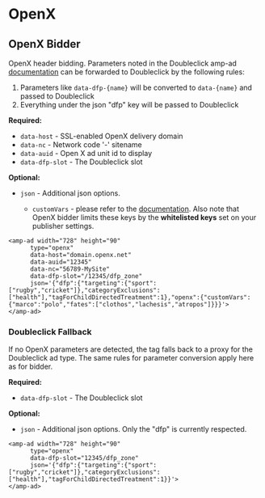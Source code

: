 <!---
Copyright 2016 The AMP HTML Authors. All Rights Reserved.

Licensed under the Apache License, Version 2.0 (the "License");
you may not use this file except in compliance with the License.
You may obtain a copy of the License at

      http://www.apache.org/licenses/LICENSE-2.0

Unless required by applicable law or agreed to in writing, software
distributed under the License is distributed on an "AS-IS" BASIS,
WITHOUT WARRANTIES OR CONDITIONS OF ANY KIND, either express or implied.
See the License for the specific language governing permissions and
limitations under the License.
-->

# OpenX

## OpenX Bidder

OpenX header bidding. Parameters noted in the Doubleclick amp-ad [documentation](doubleclick.md) can be
forwarded to Doubleclick by the following rules:

1. Parameters like `data-dfp-{name}` will be converted to `data-{name}` and passed to Doubleclick
2. Everything under the json "dfp" key will be passed to Doubleclick

__Required:__

- `data-host` - SSL-enabled OpenX delivery domain
- `data-nc` - Network code '-' sitename
- `data-auid` - Open X ad unit id to display
- `data-dfp-slot` - The Doubleclick slot

__Optional:__

- `json` - Additional json options.

  - `customVars` - please refer to the [documentation](https://docs.openx.com/Content/developers/ad_request_api/custom_variables_in_ad_calls.html).  Also note that OpenX bidder limits these keys by the __whitelisted keys__ set on your publisher settings.

```
<amp-ad width="728" height="90"
      type="openx"
      data-host="domain.openx.net"
      data-auid="12345"
      data-nc="56789-MySite"
      data-dfp-slot="/12345/dfp_zone"
      json='{"dfp":{"targeting":{"sport":["rugby","cricket"]},"categoryExclusions":["health"],"tagForChildDirectedTreatment":1},"openx":{"customVars":{"marco":"polo","fates":["clothos","lachesis","atropos"]}}}'>
</amp-ad>
```

### Doubleclick Fallback

If no OpenX parameters are detected, the tag falls back to a proxy for the Doubleclick ad type. The same rules for
 parameter conversion apply here as for bidder.

 __Required:__

 - `data-dfp-slot` - The Doubleclick slot

 __Optional:__

 - `json` - Additional json options. Only the "dfp" is currently respected.

```
<amp-ad width="728" height="90"
      type="openx"
      data-dfp-slot="12345/dfp_zone"
      json='{"dfp":{"targeting":{"sport":["rugby","cricket"]},"categoryExclusions":["health"],"tagForChildDirectedTreatment":1}}'>
</amp-ad>
```
